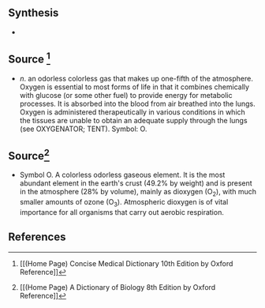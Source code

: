 ## Synthesis
- 
## Source [^1]
- $n$. an odorless colorless gas that makes up one-fifth of the atmosphere. Oxygen is essential to most forms of life in that it combines chemically with glucose (or some other fuel) to provide energy for metabolic processes. It is absorbed into the blood from air breathed into the lungs. Oxygen is administered therapeutically in various conditions in which the tissues are unable to obtain an adequate supply through the lungs (see OXYGENATOR; TENT). Symbol: O.
## Source[^2]
- Symbol O. A colorless odorless gaseous element. It is the most abundant element in the earth's crust ($49.2 \%$ by weight) and is present in the atmosphere ($28 \%$ by volume), mainly as dioxygen $\left(\mathrm{O}_{2}\right)$, with much smaller amounts of ozone $\left(\mathrm{O}_{3}\right)$. Atmospheric dioxygen is of vital importance for all organisms that carry out aerobic respiration.
## References

[^1]: [[(Home Page) Concise Medical Dictionary 10th Edition by Oxford Reference]]
[^2]: [[(Home Page) A Dictionary of Biology 8th Edition by Oxford Reference]]
